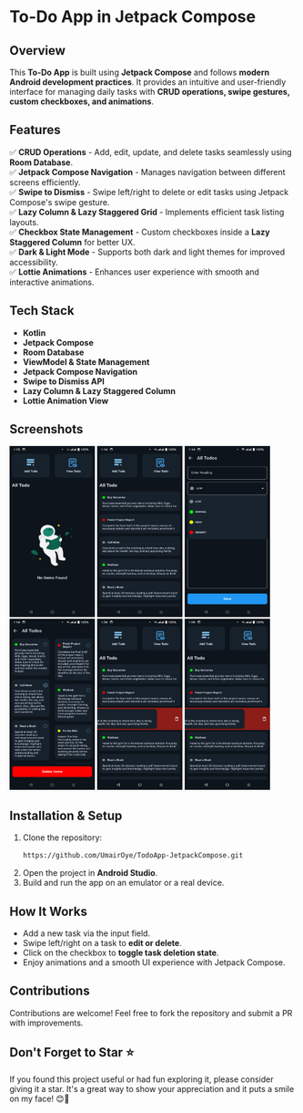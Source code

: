 # To-Do App in Jetpack Compose

## Overview
This **To-Do App** is built using **Jetpack Compose** and follows **modern Android development practices**. It provides an intuitive and user-friendly interface for managing daily tasks with **CRUD operations, swipe gestures, custom checkboxes, and animations**.

## Features

✅ **CRUD Operations** - Add, edit, update, and delete tasks seamlessly using **Room Database**.  
✅ **Jetpack Compose Navigation** - Manages navigation between different screens efficiently.  
✅ **Swipe to Dismiss** - Swipe left/right to delete or edit tasks using Jetpack Compose's swipe gesture.  
✅ **Lazy Column & Lazy Staggered Grid** - Implements efficient task listing layouts.  
✅ **Checkbox State Management** - Custom checkboxes inside a **Lazy Staggered Column** for better UX.  
✅ **Dark & Light Mode** - Supports both dark and light themes for improved accessibility.  
✅ **Lottie Animations** - Enhances user experience with smooth and interactive animations.  

## Tech Stack
- **Kotlin**
- **Jetpack Compose**
- **Room Database**
- **ViewModel & State Management**
- **Jetpack Compose Navigation**
- **Swipe to Dismiss API**
- **Lazy Column & Lazy Staggered Column**
- **Lottie Animation View**

## Screenshots
<img width="150" height="300" src="https://github.com/UmairOye/TodoApp-JetpackCompose/blob/master/pictures/Screenshot_20250302-011508.png" alt="Image" >   <img width="150" height="300" src="https://github.com/UmairOye/TodoApp-JetpackCompose/blob/master/pictures/Screenshot_20250302-011445.png" alt="Image" >   <img width="150" height="300" src="https://github.com/UmairOye/TodoApp-JetpackCompose/blob/master/pictures/Screenshot_20250302-011451.png" alt="Image" >  <img width="150" height="300" src="https://github.com/UmairOye/TodoApp-JetpackCompose/blob/master/pictures/Screenshot_20250302-011459.png" alt="Image" >
 <img width="150" height="300" src="https://github.com/UmairOye/TodoApp-JetpackCompose/blob/master/pictures/Screenshot_20250302-012852.png" alt="Image" >
  <img width="150" height="300" src="https://github.com/UmairOye/TodoApp-JetpackCompose/blob/master/pictures/Screenshot_20250302-012852.png" alt="Image" >

## Installation & Setup
1. Clone the repository:
   ```bash
   https://github.com/UmairOye/TodoApp-JetpackCompose.git
   ```
2. Open the project in **Android Studio**.
3. Build and run the app on an emulator or a real device.

## How It Works
- Add a new task via the input field.
- Swipe left/right on a task to **edit or delete**.
- Click on the checkbox to **toggle task deletion state**.
- Enjoy animations and a smooth UI experience with Jetpack Compose.

## Contributions
Contributions are welcome! Feel free to fork the repository and submit a PR with improvements.

## Don't Forget to Star ⭐
If you found this project useful or had fun exploring it, please consider giving it a star. It's a great way to show your appreciation and it puts a smile on my face! 😊🌟

